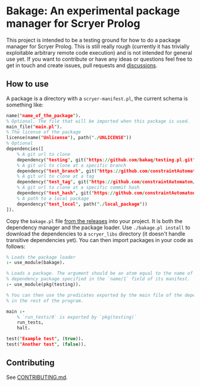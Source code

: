 # Bakage: An experimental package manager for Scryer Prolog

This project is intended to be a testing ground for how to do a package manager
for Scryer Prolog. This is still really rough (currently it has trivially
exploitable arbitrary remote code execution) and is not intended for general
use yet. If you want to contribute or have any ideas or questions feel free to
get in touch and create issues, pull requests and
[discussions](https://github.com/bakaq/bakage/discussions).

## How to use

A package is a directory with a `scryer-manifest.pl`, the current schema is something like:

```prolog
name("name_of_the_package").
% Optional. The file that will be imported when this package is used.
main_file("main.pl").
% The license of the package
license(name("Unlicense"), path("./UNLICENSE"))
% Optional
dependencies([
    % A git url to clone
    dependency("testing", git("https://github.com/bakaq/testing.pl.git")),
    % A git url to clone at a specific branch
    dependency("test_branch", git("https://github.com/constraintAutomaton/test-prolog-package-manager.git", branch("branch"))),
    % A git url to clone at a tag
    dependency("test_tag", git("https://github.com/constraintAutomaton/test-prolog-package-manager.git", tag("tag"))),
    % A git url to clone at a specific commit hash
    dependency("test_hash", git("https://github.com/constraintAutomaton/test-prolog-package-manager.git", hash("d19fefc1d7907f6675e181601bb9b8b94561b441"))),
    % A path to a local package
    dependency("test_local", path("./local_package"))
]).

```

Copy the `bakage.pl` file [from the
releases](https://github.com/bakaq/bakage/releases) into your project. It is
both the dependency manager and the package loader. Use `./bakage.pl install`
to download the dependencies to a `scryer_libs` directory (it doesn't handle
transitive dependencies yet). You can then import packages in your code as
follows:

```prolog
% Loads the package loader
:- use_module(bakage).

% Loads a package. The argument should be an atom equal to the name of the
% dependency package specified in the `name/1` field of its manifest.
:- use_module(pkg(testing)).

% You can then use the predicates exported by the main file of the dependency
% in the rest of the program.

main :-
    % `run_tests/0` is exported by `pkg(testing)`
    run_tests,
    halt.

test("Example test", (true)).
test("Another test", (false)).
```

## Contributing

See [CONTRIBUTING.md](CONTRIBUTING.md).
